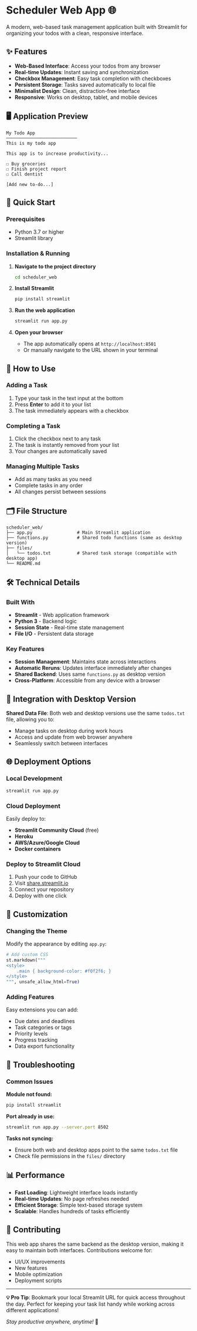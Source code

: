 # Scheduler Web App 🌐

A modern, web-based task management application built with Streamlit for organizing your todos with a clean, responsive interface.

## ✨ Features

- **Web-Based Interface**: Access your todos from any browser
- **Real-time Updates**: Instant saving and synchronization
- **Checkbox Management**: Easy task completion with checkboxes
- **Persistent Storage**: Tasks saved automatically to local file
- **Minimalist Design**: Clean, distraction-free interface
- **Responsive**: Works on desktop, tablet, and mobile devices

## 🖥️ Application Preview

```
My Todo App
───────────────────────────
This is my todo app

This app is to increase productivity...

☐ Buy groceries
☐ Finish project report  
☐ Call dentist

[Add new to-do...]
```

## 🚀 Quick Start

### Prerequisites
- Python 3.7 or higher
- Streamlit library

### Installation & Running

1. **Navigate to the project directory**
   ```bash
   cd scheduler_web
   ```

2. **Install Streamlit**
   ```bash
   pip install streamlit
   ```

3. **Run the web application**
   ```bash
   streamlit run app.py
   ```

4. **Open your browser**
   - The app automatically opens at `http://localhost:8501`
   - Or manually navigate to the URL shown in your terminal

## 📖 How to Use

### Adding a Task
1. Type your task in the text input at the bottom
2. Press **Enter** to add it to your list
3. The task immediately appears with a checkbox

### Completing a Task
1. Click the checkbox next to any task
2. The task is instantly removed from your list
3. Your changes are automatically saved

### Managing Multiple Tasks
- Add as many tasks as you need
- Complete tasks in any order
- All changes persist between sessions

## 🗂️ File Structure

```
scheduler_web/
├── app.py                 # Main Streamlit application
├── functions.py           # Shared todo functions (same as desktop version)
├── files/
│   └── todos.txt          # Shared task storage (compatible with desktop app)
└── README.md
```

## 🛠️ Technical Details

### Built With
- **Streamlit** - Web application framework
- **Python 3** - Backend logic
- **Session State** - Real-time state management
- **File I/O** - Persistent data storage

### Key Features
- **Session Management**: Maintains state across interactions
- **Automatic Reruns**: Updates interface immediately after changes
- **Shared Backend**: Uses same `functions.py` as desktop version
- **Cross-Platform**: Accessible from any device with a browser

## 🔄 Integration with Desktop Version

**Shared Data File**: Both web and desktop versions use the same `todos.txt` file, allowing you to:
- Manage tasks on desktop during work hours
- Access and update from web browser anywhere
- Seamlessly switch between interfaces

## 🌐 Deployment Options

### Local Development
```bash
streamlit run app.py
```

### Cloud Deployment
Easily deploy to:
- **Streamlit Community Cloud** (free)
- **Heroku**
- **AWS/Azure/Google Cloud**
- **Docker containers**

### Deploy to Streamlit Cloud
1. Push your code to GitHub
2. Visit [share.streamlit.io](https://share.streamlit.io)
3. Connect your repository
4. Deploy with one click

## 🔧 Customization

### Changing the Theme
Modify the appearance by editing `app.py`:
```python
# Add custom CSS
st.markdown("""
<style>
    .main { background-color: #f0f2f6; }
</style>
""", unsafe_allow_html=True)
```

### Adding Features
Easy extensions you can add:
- Due dates and deadlines
- Task categories or tags
- Priority levels
- Progress tracking
- Data export functionality

## 🐛 Troubleshooting

### Common Issues

**Module not found:**
```bash
pip install streamlit
```

**Port already in use:**
```bash
streamlit run app.py --server.port 8502
```

**Tasks not syncing:**
- Ensure both web and desktop apps point to the same `todos.txt` file
- Check file permissions in the `files/` directory

## 📊 Performance

- **Fast Loading**: Lightweight interface loads instantly
- **Real-time Updates**: No page refreshes needed
- **Efficient Storage**: Simple text-based storage system
- **Scalable**: Handles hundreds of tasks efficiently

## 🤝 Contributing

This web app shares the same backend as the desktop version, making it easy to maintain both interfaces. Contributions welcome for:
- UI/UX improvements
- New features
- Mobile optimization
- Deployment scripts

---

**💡 Pro Tip**: Bookmark your local Streamlit URL for quick access throughout the day. Perfect for keeping your task list handy while working across different applications!

*Stay productive anywhere, anytime!* 🚀